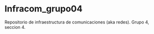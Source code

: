 # Infracom_grupo04
Repositorio de infraestructura de comunicaciones (aka redes). Grupo 4, seccion 4.
